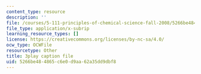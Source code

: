 ```yaml
---
content_type: resource
description: ''
file: /courses/5-111-principles-of-chemical-science-fall-2008/5266be484865c6e0d9aa62a35dd9dbf8_pAuRZr0AHhI.srt
file_type: application/x-subrip
learning_resource_types: []
license: https://creativecommons.org/licenses/by-nc-sa/4.0/
ocw_type: OCWFile
resourcetype: Other
title: 3play caption file
uid: 5266be48-4865-c6e0-d9aa-62a35dd9dbf8
---
```

